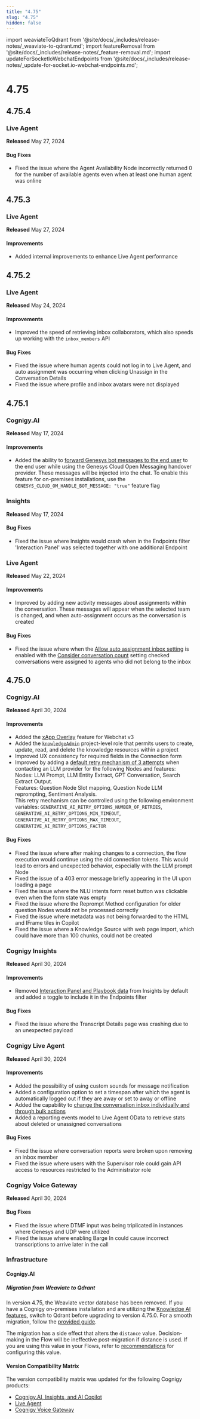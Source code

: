 ```yaml
---
title: "4.75"
slug: "4.75"
hidden: false
---
```


import weaviateToQdrant from '@site/docs/_includes/release-notes/_weaviate-to-qdrant.md';
import featureRemoval from '@site/docs/_includes/release-notes/_feature-removal.md';
import updateForSocketIoWebchatEndpoints from '@site/docs/_includes/release-notes/_update-for-socket.io-webchat-endpoints.md';

# 4.75

<updateForSocketIoWebchatEndpoints />

<featureRemoval />

<weaviateToQdrant />

## 4.75.4

### Live Agent

**Released** May 27, 2024

#### Bug Fixes

- Fixed the issue where the Agent Availability Node incorrectly returned 0 for the number of available agents even when at least one human agent was online

## 4.75.3

### Live Agent

**Released** May 27, 2024

#### Improvements

- Added internal improvements to enhance Live Agent performance

## 4.75.2

### Live Agent

**Released** May 24, 2024

#### Improvements

- Improved the speed of retrieving inbox collaborators, which also speeds up working with the `inbox_members` API

#### Bug Fixes

- Fixed the issue where human agents could not log in to Live Agent, and auto assignment was occurring when clicking Unassign in the Conversation Details
- Fixed the issue where profile and inbox avatars were not displayed

## 4.75.1

### Cognigy.AI

**Released** May 17, 2024

#### Improvements

- Added the ability to [forward Genesys bot messages to the end user](../ai/escalate/handover-reference/genesys-cloud-open-messaging.md) to the end user while using the Genesys Cloud Open Messaging handover provider. These messages will be injected into the chat. To enable this feature for on-premises installations, use the `GENESYS_CLOUD_OM_HANDLE_BOT_MESSAGE: "true"` feature flag

### Insights

**Released** May 17, 2024

#### Bug Fixes

- Fixed the issue where Insights would crash when in the Endpoints filter 'Interaction Panel' was selected together with one additional Endpoint

### Live Agent

**Released** May 22, 2024

#### Improvements

- Improved by adding new activity messages about assignments within the conversation. These messages will appear when the selected team is changed, and when auto-assignment occurs as the conversation is created

#### Bug Fixes

- Fixed the issue where when the [Allow auto assignment inbox setting](https://docs.cognigy.com/live-agent/conversation/conversation-routing/automatic-mode/#automatic-assignment) is enabled with the [Consider conversation count](https://docs.cognigy.com/live-agent/conversation/conversation-routing/automatic-mode/#additional-automatic-assignment-parameters) setting checked conversations were assigned to agents who did not belong to the inbox

## 4.75.0

### Cognigy.AI

**Released** April 30, 2024

#### Improvements

- Added the [xApp Overlay](../xApps/build/overlay.md) feature for Webchat v3
- Added the [`knowledgeAdmin`](../ai/administer/access/members.md#project-roles) project-level role that permits users to create, update, read, and delete the knowledge resources within a project
- Improved UX consistency for required fields in the Connection form
- Improved by adding a [default retry mechanism of 3 attempts](../ai/empower/llms/overview.md#retry-mechanism) when contacting an LLM provider for the following Nodes and features:<br />
  Nodes: LLM Prompt, LLM Entity Extract, GPT Conversation, Search Extract Output.<br />
  Features: Question Node Slot mapping, Question Node LLM reprompting, Sentiment Analysis.<br />
  This retry mechanism can be controlled using the following environment variables: `GENERATIVE_AI_RETRY_OPTIONS_NUMBER_OF_RETRIES`, `GENERATIVE_AI_RETRY_OPTIONS_MIN_TIMEOUT`, `GENERATIVE_AI_RETRY_OPTIONS_MAX_TIMEOUT`, `GENERATIVE_AI_RETRY_OPTIONS_FACTOR`

#### Bug Fixes

- Fixed the issue where after making changes to a connection, the flow execution would continue using the old connection tokens. This would lead to errors and unexpected behavior, especially with the LLM prompt Node
- Fixed the issue of a 403 error message briefly appearing in the UI upon loading a page
- Fixed the issue where the NLU intents form reset button was clickable even when the form state was empty
- Fixed the issue where the Reprompt Method configuration for older question Nodes would not be processed correctly
- Fixed the issue where metadata was not being forwarded to the HTML and IFrame tiles in Copilot
- Fixed the issue where a Knowledge Source with web page import, which could have more than 100 chunks, could not be created

### Cognigy Insights

**Released** April 30, 2024

#### Improvements

- Removed [Interaction Panel and Playbook data](../insights/global-filters.md) from Insights by default and added a toggle to include it in the Endpoints filter

#### Bug Fixes

- Fixed the issue where the Transcript Details page was crashing due to an unexpected payload

### Cognigy Live Agent

**Released** April 30, 2024

#### Improvements

- Added the possibility of using custom sounds for message notification
- Added a configuration option to set a timespan after which the agent is automatically logged out if they are away or set to away or offline
- Added the capability to [change the conversation inbox individually and through bulk actions](../live-agent/conversation/assign-conversations.md#change-inboxes)
- Added a reporting events model to Live Agent OData to retrieve stats about deleted or unassigned conversations

#### Bug Fixes

- Fixed the issue where conversation reports were broken upon removing an inbox member
- Fixed the issue where users with the Supervisor role could gain API access to resources restricted to the Administrator role

### Cognigy Voice Gateway

**Released** April 30, 2024

#### Bug Fixes

- Fixed the issue where DTMF input was being triplicated in instances where Genesys and UDP were utilized
- Fixed the issue where enabling Barge In could cause incorrect transcriptions to arrive later in the call

### Infrastructure

#### Cognigy.AI

##### Migration from Weaviate to Qdrant

In version 4.75, the Weaviate vector database has been removed. If you have a Cognigy on-premises installation and are utilizing the [Knowledge AI features](../ai/empower/knowledge-ai/overview.md), switch to Qdrant before upgrading to version 4.75.0. For a smooth migration, follow the [provided guide](../ai/installation/migration/from-weaviate-to-qdrant.md).

The migration has a side effect that alters the `distance` value. Decision-making in the Flow will be ineffective post-migration if distance is used. If you are using this value in your Flows, refer to [recommendations](../ai/empower/knowledge-ai/distance-value-change-after-migration.md) for configuring this value.

#### Version Compatibility Matrix

The version compatibility matrix was updated for the following Cognigy products:

- [Cognigy.AI, Insights, and AI Copilot](../ai/installation/version-compatibility-matrix.md)
- [Live Agent](../live-agent/installation/deployment/version-compatibility-matrix.md)
- [Cognigy Voice Gateway](../voice-gateway/installation/version-compatibility-matrix.md)
